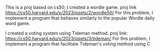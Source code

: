 This is a proj based on cs50;
I created a wordle game. 
proj link https://cs50.harvard.edu/x/2023/psets/2/wordle50/
For this problem, I implement a program that behaves similarly to the popular Wordle daily word game.


I created a voting system using Tideman method.
proj link: https://cs50.harvard.edu/x/2023/psets/3/tideman/
For this problem, I implement a program that facilitate Tideman's voting method using C

